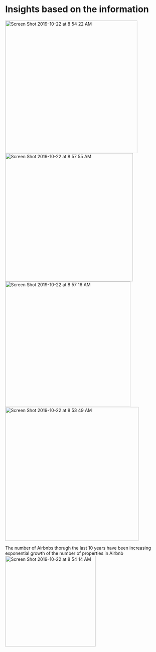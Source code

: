 # Insights based on the information

<img width="421" alt="Screen Shot 2019-10-22 at 8 54 22 AM" src="https://user-images.githubusercontent.com/47669890/67293535-2d1cf180-f4aa-11e9-83d9-f07888d7d7b4.png">

<img width="407" alt="Screen Shot 2019-10-22 at 8 57 55 AM" src="https://user-images.githubusercontent.com/47669890/67293541-2ee6b500-f4aa-11e9-8443-6331ec9334c9.png">

<img width="399" alt="Screen Shot 2019-10-22 at 8 57 16 AM" src="https://user-images.githubusercontent.com/47669890/67293555-31490f00-f4aa-11e9-90e1-ed9709ed7bd7.png">

<img width="425" alt="Screen Shot 2019-10-22 at 8 53 49 AM" src="https://user-images.githubusercontent.com/47669890/67293561-34dc9600-f4aa-11e9-9345-b5086e0a4965.png">

The number of Airbnbs thorugh the last 10 years have been increasing 
exponential growth of the number of properties in Airbnb
<img width="288" alt="Screen Shot 2019-10-22 at 8 54 14 AM" src="https://user-images.githubusercontent.com/47669890/67293570-37d78680-f4aa-11e9-8705-53f6c92e6576.png">
